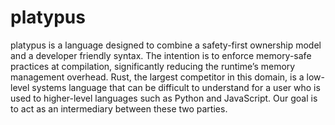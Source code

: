 # platypus

platypus is a language designed to combine a safety-first ownership model and a developer friendly syntax. The intention is to enforce memory-safe practices at compilation, significantly reducing the runtime’s memory management overhead. Rust, the largest competitor in this domain, is a low-level systems language that can be difficult to understand for a user who is used to higher-level languages such as Python and JavaScript. Our goal is to act as an intermediary between these two parties.